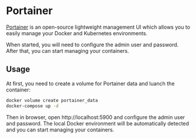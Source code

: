 # Portainer

[Portainer](https://www.portainer.io/) is an open-source lightweight management UI which allows you to easily manage your Docker and Kubernetes environments.

When started, you will need to configure the admin user and password. After that, you can start managing your containers.

## Usage

At first, you need to create a volume for Portainer data and luanch the container:

```bash
docker volume create portainer_data
docker-compose up -d
```

Then in browser, open http://localhost:5900 and configure the admin user and password. The local Docker environment will be automatically detected and you can start managing your containers.
